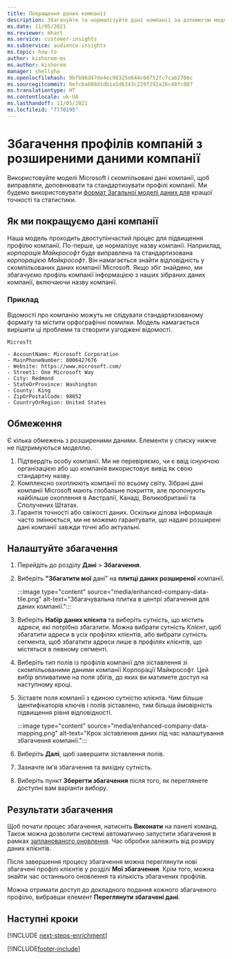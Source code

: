 ```yaml
---
title: Покращення даних компанії
description: Збагачуйте та нормалізуйте дані компанії за допомогою моделей Microsoft.
ms.date: 11/05/2021
ms.reviewer: mhart
ms.service: customer-insights
ms.subservice: audience-insights
ms.topic: how-to
author: kishorem-ms
ms.author: kishorem
manager: shellyha
ms.openlocfilehash: 9bfb96d47de4ec98325e644c60752fc7cab2706c
ms.sourcegitcommit: 6efcba688d1db1a5d6343c229f292a26c48fc007
ms.translationtype: HT
ms.contentlocale: uk-UA
ms.lasthandoff: 11/05/2021
ms.locfileid: "7770195"
---
```

# <a name="enrichment-of-company-profiles-with-enhanced-company-data"></a>Збагачення профілів компаній з розширеними даними компанії

Використовуйте моделі Microsoft і скомпільовані дані компанії, щоб виправляти, доповнювати та стандартизувати профілі компанії. Ми будемо використовувати [формат Загальної моделі даних для](/common-data-model/schema/core/applicationcommon/account) кращої точності та статистики.

## <a name="how-we-enhance-company-data"></a>Як ми покращуємо дані компанії

Наша модель проходить двоступінчастий процес для підвищення профілю компанії. По-перше, це нормалізує назву компанії. Наприклад, *корпорація Майкрософт* буде виправлена та стандартизована *корпорацією Майкрософт*. Він намагається знайти відповідність у скомпільованих даних компанії Microsoft. Якщо збіг знайдено, ми збагачуємо профіль компанії інформацією з наших зібраних даних компанії, включаючи назву компанії.


### <a name="example"></a>Приклад

Відомості про компанію можуть не слідувати стандартизованому формату та містити орфографічні помилки. Модель намагається вирішити ці проблеми та створити узгоджені відомості.

```Input
Microsft
```

```Output
- AccountName: Microsoft Corporation
- MainPhoneNumber: 8006427676
- Website: https://www.microsoft.com/
- Street1: One Microsoft Way
- City: Redmond
- StateOrProvince: Washington
- County: King
- ZipOrPostalCode: 98052
- CountryOrRegion: United States
```

## <a name="limitations"></a>Обмеження

Є кілька обмежень з розширеними даними. Елементи у списку нижче не підтримуються моделлю.

1.  Підтвердіть особу компанії. Ми не перевіряємо, чи є ввід існуючою організацією або що компанія використовує вивід як свою стандартну назву.
2.  Комплексно охоплюють компанії по всьому світу. Зібрані дані компанії Microsoft мають глобальне покриття, але пропонують найбільше охоплення в Австралії, Канаді, Великобританії та Сполучених Штатах.
3.  Гарантія точності або свіжості даних. Оскільки ділова інформація часто змінюється, ми не можемо гарантувати, що надані розширені дані компанії завжди точні або актуальні.

## <a name="configure-the-enrichment"></a>Налаштуйте збагачення

1. Перейдіть до розділу **Дані** > **Збагачення**.

1. Виберіть **"Збагатити мої** дані" на **плитці даних розширеної** компанії.

   :::image type="content" source="media/enhanced-company-data-tile.png" alt-text="Збагачувальна плитка в центрі збагачення для даних компанії.":::

1. Виберіть **Набір даних клієнта** та виберіть сутність, що містить адреси, які потрібно збагатити. Можна вибрати сутність *Клієнт*, щоб збагатити адреси в усіх профілях клієнтів, або вибрати сутність сегмента, щоб збагатити адреси лише в профілях клієнтів, що містяться в певному сегменті.

1. Виберіть тип полів із профілів компанії для зіставлення зі скомпільованими даними компанії Корпорації Майкрософт. Цей вибір впливатиме на поля збігів, до яких ви матимете доступ на наступному кроці.

1.  Зіставте поля компанії з єдиною сутністю клієнта. Чим більше ідентифікаторів ключів і полів зіставлено, тим більша ймовірність підвищення рівня відповідності.

    :::image type="content" source="media/enhanced-company-data-mapping.png" alt-text="Крок зіставлення даних під час налаштування збагачення компанії.":::

1. Виберіть **Далі**, щоб завершити зіставлення полів.

1. Зазначте ім'я збагачення та вихідну сутність.

1. Виберіть пункт **Зберегти збагачення** після того, як переглянете доступні вам варіанти вибору.

## <a name="enrichment-results"></a>Результати збагачення

Щоб почати процес збагачення, натисніть **Виконати** на панелі команд. Також можна дозволити системі автоматично запустити збагачення в рамках [запланованого оновлення](system.md#schedule-tab). Час обробки залежить від розміру даних клієнтів.

Після завершення процесу збагачення можна переглянути нові збагачені профілі клієнтів у розділі **Мої збагачення**. Крім того, можна знайти час останнього оновлення та кількість збагачених профілів.

Можна отримати доступ до докладного подання кожного збагаченого профілю, вибравши елемент **Переглянути збагачені дані**.

## <a name="next-steps"></a>Наступні кроки

[!INCLUDE [next-steps-enrichment](../includes/next-steps-enrichment.md)]

[!INCLUDE[footer-include](../includes/footer-banner.md)]
